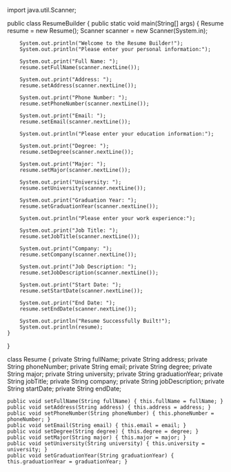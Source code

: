 import java.util.Scanner;

public class ResumeBuilder {
    public static void main(String[] args) {
        Resume resume = new Resume();
        Scanner scanner = new Scanner(System.in);

        System.out.println("Welcome to the Resume Builder!");
        System.out.println("Please enter your personal information:");

        System.out.print("Full Name: ");
        resume.setFullName(scanner.nextLine());

        System.out.print("Address: ");
        resume.setAddress(scanner.nextLine());

        System.out.print("Phone Number: ");
        resume.setPhoneNumber(scanner.nextLine());

        System.out.print("Email: ");
        resume.setEmail(scanner.nextLine());

        System.out.println("Please enter your education information:");

        System.out.print("Degree: ");
        resume.setDegree(scanner.nextLine());

        System.out.print("Major: ");
        resume.setMajor(scanner.nextLine());

        System.out.print("University: ");
        resume.setUniversity(scanner.nextLine());

        System.out.print("Graduation Year: ");
        resume.setGraduationYear(scanner.nextLine());

        System.out.println("Please enter your work experience:");

        System.out.print("Job Title: ");
        resume.setJobTitle(scanner.nextLine());

        System.out.print("Company: ");
        resume.setCompany(scanner.nextLine());

        System.out.print("Job Description: ");
        resume.setJobDescription(scanner.nextLine());

        System.out.print("Start Date: ");
        resume.setStartDate(scanner.nextLine());

        System.out.print("End Date: ");
        resume.setEndDate(scanner.nextLine());

        System.out.println("Resume Successfully Built!");
        System.out.println(resume);
    }
}

class Resume {
    private String fullName;
    private String address;
    private String phoneNumber;
    private String email;
    private String degree;
    private String major;
    private String university;
    private String graduationYear;
    private String jobTitle;
    private String company;
    private String jobDescription;
    private String startDate;
    private String endDate;

    public void setFullName(String fullName) { this.fullName = fullName; }
    public void setAddress(String address) { this.address = address; }
    public void setPhoneNumber(String phoneNumber) { this.phoneNumber = phoneNumber; }
    public void setEmail(String email) { this.email = email; }
    public void setDegree(String degree) { this.degree = degree; }
    public void setMajor(String major) { this.major = major; }
    public void setUniversity(String university) { this.university = university; }
    public void setGraduationYear(String graduationYear) { this.graduationYear = graduationYear; }
